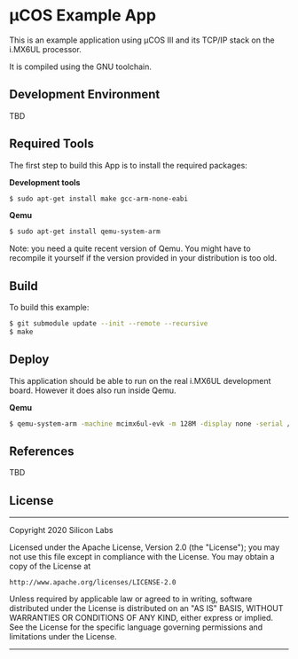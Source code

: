 µCOS Example App
================

This is an example application using µCOS III and its TCP/IP stack
on the i.MX6UL processor.

It is compiled using the GNU toolchain.

Development Environment
-----------------------
TBD

Required Tools
--------------
The first step to build this App is to install the required packages:

**Development tools**
```bash
$ sudo apt-get install make gcc-arm-none-eabi
```
**Qemu**
```bash
$ sudo apt-get install qemu-system-arm
```
Note: you need a quite recent version of Qemu.
You might have to recompile it yourself if the version provided in your distribution is too old.

Build
-----

To build this example:

```bash
$ git submodule update --init --remote --recursive
$ make
```

Deploy
------

This application should be able to run on the real i.MX6UL development
board. However it does also run inside Qemu.

**Qemu**
```bash
$ qemu-system-arm -machine mcimx6ul-evk -m 128M -display none -serial /dev/null -serial -dev/null -serial mon:stdio -kernel ./OS.elf
```

References
----------
TBD

License
-------
***
Copyright 2020 Silicon Labs

Licensed under the Apache License, Version 2.0 (the "License");
you may not use this file except in compliance with the License.
You may obtain a copy of the License at

    http://www.apache.org/licenses/LICENSE-2.0

Unless required by applicable law or agreed to in writing, software
distributed under the License is distributed on an "AS IS" BASIS,
WITHOUT WARRANTIES OR CONDITIONS OF ANY KIND, either express or implied.
See the License for the specific language governing permissions and
limitations under the License.
***
